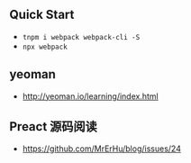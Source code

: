 ## Quick Start

* `tnpm i webpack webpack-cli -S`
* `npx webpack`


## yeoman

* http://yeoman.io/learning/index.html


## Preact 源码阅读
* https://github.com/MrErHu/blog/issues/24
